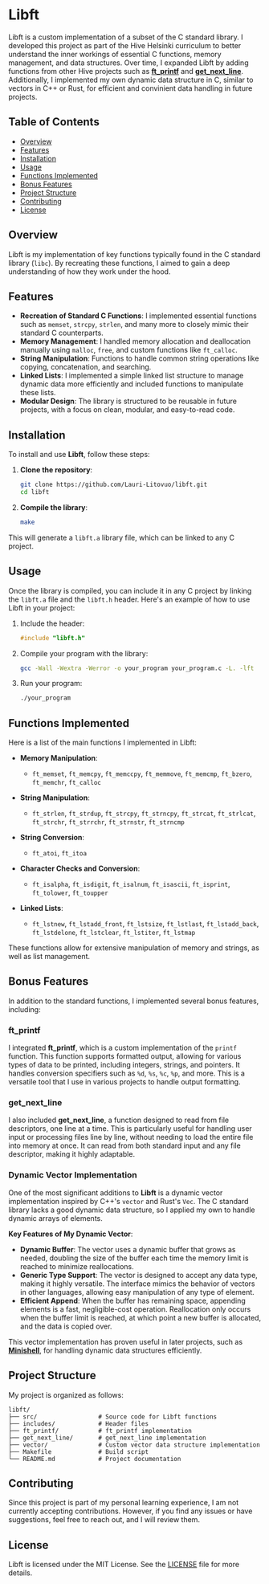 # Libft

Libft is a custom implementation of a subset of the C standard library. I developed this project as part of the Hive Helsinki curriculum to better understand the inner workings of essential C functions, memory management, and data structures. Over time, I expanded Libft by adding functions from other Hive projects such as [**ft_printf**](https://github.com/Lauri-Litovuo/printf) and [**get_next_line**](https://github.com/Lauri-Litovuo/get_next_line). Additionally, I implemented my own dynamic data structure in C, similar to vectors in C++ or Rust, for efficient and convinient data handling in future projects.

## Table of Contents
- [Overview](#overview)
- [Features](#features)
- [Installation](#installation)
- [Usage](#usage)
- [Functions Implemented](#functions-implemented)
- [Bonus Features](#bonus-features)
- [Project Structure](#project-structure)
- [Contributing](#contributing)
- [License](#license)

## Overview

Libft is my implementation of key functions typically found in the C standard library (`libc`). By recreating these functions, I aimed to gain a deep understanding of how they work under the hood.

## Features

- **Recreation of Standard C Functions**: I implemented essential functions such as `memset`, `strcpy`, `strlen`, and many more to closely mimic their standard C counterparts.
- **Memory Management**: I handled memory allocation and deallocation manually using `malloc`, `free`, and custom functions like `ft_calloc`.
- **String Manipulation**: Functions to handle common string operations like copying, concatenation, and searching.
- **Linked Lists**: I implemented a simple linked list structure to manage dynamic data more efficiently and included functions to manipulate these lists.
- **Modular Design**: The library is structured to be reusable in future projects, with a focus on clean, modular, and easy-to-read code.

## Installation

To install and use **Libft**, follow these steps:

1. **Clone the repository**:
   ```bash
   git clone https://github.com/Lauri-Litovuo/libft.git
   cd libft
   ```

2. **Compile the library**:
   ```bash
   make
   ```

This will generate a `libft.a` library file, which can be linked to any C project.

## Usage

Once the library is compiled, you can include it in any C project by linking the `libft.a` file and the `libft.h` header. Here's an example of how to use Libft in your project:

1. Include the header:
   ```c
   #include "libft.h"
   ```

2. Compile your program with the library:
   ```bash
   gcc -Wall -Wextra -Werror -o your_program your_program.c -L. -lft
   ```

3. Run your program:
   ```bash
   ./your_program
   ```

## Functions Implemented

Here is a list of the main functions I implemented in Libft:

- **Memory Manipulation**: 
  - `ft_memset`, `ft_memcpy`, `ft_memccpy`, `ft_memmove`, `ft_memcmp`, `ft_bzero`, `ft_memchr`, `ft_calloc`
  
- **String Manipulation**: 
  - `ft_strlen`, `ft_strdup`, `ft_strcpy`, `ft_strncpy`, `ft_strcat`, `ft_strlcat`, `ft_strchr`, `ft_strrchr`, `ft_strnstr`, `ft_strncmp`
  
- **String Conversion**: 
  - `ft_atoi`, `ft_itoa`
  
- **Character Checks and Conversion**: 
  - `ft_isalpha`, `ft_isdigit`, `ft_isalnum`, `ft_isascii`, `ft_isprint`, `ft_tolower`, `ft_toupper`
  
- **Linked Lists**: 
  - `ft_lstnew`, `ft_lstadd_front`, `ft_lstsize`, `ft_lstlast`, `ft_lstadd_back`, `ft_lstdelone`, `ft_lstclear`, `ft_lstiter`, `ft_lstmap`

These functions allow for extensive manipulation of memory and strings, as well as list management.

## Bonus Features

In addition to the standard functions, I implemented several bonus features, including:

### ft_printf

I integrated **ft_printf**, which is a custom implementation of the `printf` function. This function supports formatted output, allowing for various types of data to be printed, including integers, strings, and pointers. It handles conversion specifiers such as `%d`, `%s`, `%c`, `%p`, and more. This is a versatile tool that I use in various projects to handle output formatting.

### get_next_line

I also included **get_next_line**, a function designed to read from file descriptors, one line at a time. This is particularly useful for handling user input or processing files line by line, without needing to load the entire file into memory at once. It can read from both standard input and any file descriptor, making it highly adaptable.

### Dynamic Vector Implementation

One of the most significant additions to **Libft** is a dynamic vector implementation inspired by C++'s `vector` and Rust's `Vec`. The C standard library lacks a good dynamic data structure, so I applied my own to handle dynamic arrays of elements.

**Key Features of My Dynamic Vector**:
- **Dynamic Buffer**: The vector uses a dynamic buffer that grows as needed, doubling the size of the buffer each time the memory limit is reached to minimize reallocations.
- **Generic Type Support**: The vector is designed to accept any data type, making it highly versatile. The interface mimics the behavior of vectors in other languages, allowing easy manipulation of any type of element.
- **Efficient Append**: When the buffer has remaining space, appending elements is a fast, negligible-cost operation. Reallocation only occurs when the buffer limit is reached, at which point a new buffer is allocated, and the data is copied over.
  
This vector implementation has proven useful in later projects, such as [**Minishell**](https://github.com/Lauri-Litovuo/MiniShell), for handling dynamic data structures efficiently.

## Project Structure

My project is organized as follows:

```
libft/
├── src/                 # Source code for Libft functions
├── includes/            # Header files
├── ft_printf/           # ft_printf implementation
├── get_next_line/       # get_next_line implementation
├── vector/              # Custom vector data structure implementation
├── Makefile             # Build script
└── README.md            # Project documentation
```

## Contributing

Since this project is part of my personal learning experience, I am not currently accepting contributions. However, if you find any issues or have suggestions, feel free to reach out, and I will review them.

## License

Libft is licensed under the MIT License. See the [LICENSE](LICENSE) file for more details.
